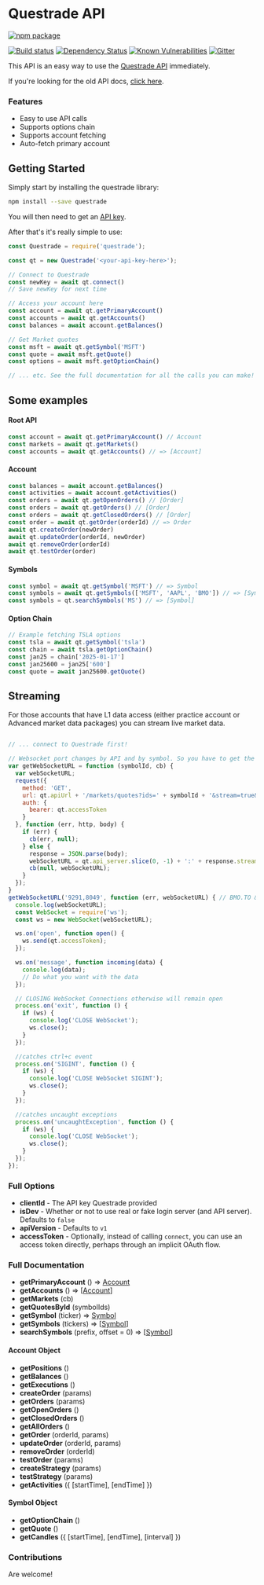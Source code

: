 Questrade API
=============

[![npm package](https://nodei.co/npm/questrade.png?downloads=true&downloadRank=true&stars=true)](https://nodei.co/npm/questrade/)

[![Build status](https://img.shields.io/travis/leanderlee/questrade.svg?style=flat-square)](https://travis-ci.org/leanderlee/questrade)
[![Dependency Status](https://img.shields.io/david/leanderlee/questrade.svg?style=flat-square)](https://david-dm.org/leanderlee/questrade)
[![Known Vulnerabilities](https://snyk.io/test/npm/questrade/badge.svg?style=flat-square)](https://snyk.io/test/npm/questrade)
[![Gitter](https://img.shields.io/badge/gitter-join_chat-blue.svg?style=flat-square)](https://gitter.im/leanderlee/questrade?utm_source=badge)


This API is an easy way to use the [Questrade API](www.questrade.com/api/documentation/getting-started) immediately.

If you're looking for the old API docs, [click here](README-v1.md).

### Features

- Easy to use API calls
- Supports options chain
- Supports account fetching
- Auto-fetch primary account

## Getting Started

Simply start by installing the questrade library:

```bash
npm install --save questrade
```

You will then need to get an [API key](https://login.questrade.com/APIAccess/userapps.aspx).

After that's it's really simple to use:

```js
const Questrade = require('questrade');

const qt = new Questrade('<your-api-key-here>');

// Connect to Questrade
const newKey = await qt.connect()
// Save newKey for next time

// Access your account here
const account = await qt.getPrimaryAccount()
const accounts = await qt.getAccounts()
const balances = await account.getBalances()

// Get Market quotes
const msft = await qt.getSymbol('MSFT')
const quote = await msft.getQuote()
const options = await msft.getOptionChain()

// ... etc. See the full documentation for all the calls you can make!
```

## Some examples

#### Root API
```js
const account = await qt.getPrimaryAccount() // Account
const markets = await qt.getMarkets()
const accounts = await qt.getAccounts() // => [Account]
```

#### Account
```js
const balances = await account.getBalances()
const activities = await account.getActivities()
const orders = await qt.getOpenOrders() // [Order]
const orders = await qt.getOrders() // [Order]
const orders = await qt.getClosedOrders() // [Order]
const order = await qt.getOrder(orderId) // => Order
await qt.createOrder(newOrder)
await qt.updateOrder(orderId, newOrder)
await qt.removeOrder(orderId)
await qt.testOrder(order)
```

#### Symbols
```js
const symbol = await qt.getSymbol('MSFT') // => Symbol
const symbols = await qt.getSymbols(['MSFT', 'AAPL', 'BMO']) // => [Symbol]
const symbols = qt.searchSymbols('MS') // => [Symbol]
```

#### Option Chain
```js
// Example fetching TSLA options
const tsla = await qt.getSymbol('tsla')
const chain = await tsla.getOptionChain()
const jan25 = chain['2025-01-17']
const jan25600 = jan25['600']
const quote = await jan25600.getQuote()
```


## Streaming

For those accounts that have L1 data access (either practice account or Advanced market data packages) you can stream live market data.

```js

// ... connect to Questrade first!

// Websocket port changes by API and by symbol. So you have to get the port every time you need different data stream
var getWebSocketURL = function (symbolId, cb) {
  var webSocketURL;
  request({
    method: 'GET',
    url: qt.apiUrl + '/markets/quotes?ids=' + symbolId + '&stream=true&mode=WebSocket',
    auth: {
      bearer: qt.accessToken
    }
  }, function (err, http, body) {
    if (err) {
      cb(err, null);
    } else {
      response = JSON.parse(body);
      webSocketURL = qt.api_server.slice(0, -1) + ':' + response.streamPort + '/' + qt.apiVersion + '/markets/quotes?ids=' + symbolId + 'stream=true&mode=WebSocket';
      cb(null, webSocketURL);
    }
  });
}
getWebSocketURL('9291,8049', function (err, webSocketURL) { // BMO.TO & AAPL
  console.log(webSocketURL);
  const WebSocket = require('ws');
  const ws = new WebSocket(webSocketURL);

  ws.on('open', function open() {
    ws.send(qt.accessToken);
  });

  ws.on('message', function incoming(data) {
    console.log(data);
    // Do what you want with the data
  });

  // CLOSING WebSocket Connections otherwise will remain open
  process.on('exit', function () {
    if (ws) {
      console.log('CLOSE WebSocket');
      ws.close();
    }
  });

  //catches ctrl+c event
  process.on('SIGINT', function () {
    if (ws) {
      console.log('CLOSE WebSocket SIGINT');
      ws.close();
    }
  });

  //catches uncaught exceptions
  process.on('uncaughtException', function () {
    if (ws) {
      console.log('CLOSE WebSocket');
      ws.close();
    }
  });
});
```


### Full Options

- **clientId** - The API key Questrade provided
- **isDev** - Whether or not to use real or fake login server (and API server). Defaults to `false`
- **apiVersion** - Defaults to `v1`
- **accessToken** - Optionally, instead of calling `connect`, you can use an access token directly, perhaps through an implicit OAuth flow.


### Full Documentation

- **getPrimaryAccount** () => [Account](#Account_Object)
- **getAccounts** () => [[Account](#Account_Object)]
- **getMarkets** (cb)
- **getQuotesById** (symbolIds)
- **getSymbol** (ticker) => [Symbol](#Symbol_Object)
- **getSymbols** (tickers) => [[Symbol](#Symbol_Object)]
- **searchSymbols** (prefix, offset = 0) => [[Symbol](#Symbol_Object)]

#### Account Object
- **getPositions** ()
- **getBalances** ()
- **getExecutions** ()
- **createOrder** (params)
- **getOrders** (params)
- **getOpenOrders** ()
- **getClosedOrders** ()
- **getAllOrders** ()
- **getOrder** (orderId, params)
- **updateOrder** (orderId, params)
- **removeOrder** (orderId)
- **testOrder** (params)
- **createStrategy** (params)
- **testStrategy** (params)
- **getActivities** ({ [startTime], [endTime] })

#### Symbol Object
- **getOptionChain** ()
- **getQuote** ()
- **getCandles** ({ [startTime], [endTime], [interval] })

### Contributions
Are welcome!
